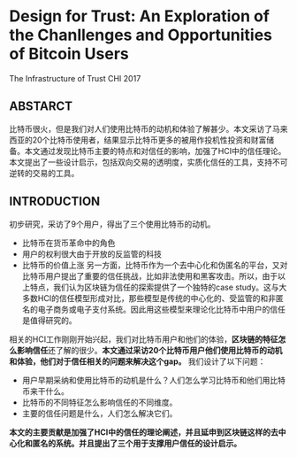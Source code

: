 # Design for Trust: An Exploration of the Chanllenges and Opportunities of Bitcoin Users
The Infrastructure of Trust
CHI 2017

## ABSTARCT
比特币很火，但是我们对人们使用比特币的动机和体验了解甚少。本文采访了马来西亚的20个比特币使用者，结果显示比特币更多的被用作投机性投资和财富储备。本文通过发现比特币主要的特点和对信任的影响，加强了HCI中的信任理论。本文提出了一些设计启示，包括双向交易的透明度，实质化信任的工具，支持不可逆转的交易的工具。

## INTRODUCTION
初步研究，采访了9个用户，得出了三个使用比特币的动机。
- 比特币在货币革命中的角色
- 用户的权利很大由于开放的反监管的科技
- 比特币的价值上涨
另一方面，比特币作为一个去中心化和伪匿名的平台，又对比特币用户提出了重要的信任挑战，比如非法使用和黑客攻击。所以，由于以上特点，我们认为区块链为信任的探索提供了一个独特的case study。这与大多数HCI的信任模型形成对比，那些模型是传统的中心化的、受监管的和非匿名的电子商务或电子支付系统。因此用这些模型来理论化比特币中用户的信任是值得研究的。

相关的HCI工作刚刚开始兴起，我们对比特币用户和他们的体验，**区块链的特征怎么影响信任**还了解的很少。**本文通过采访20个比特币用户他们使用比特币的动机和体验，他们对于信任相关的问题来解决这个gap。**
我们设计了以下问题：
- 用户早期采纳和使用比特币的动机是什么？人们怎么学习比特币和他们用比特币来干什么。
- 比特币的不同特征怎么影响信任的不同维度。
- 主要的信任问题是什么，人们怎么解决它们。

**本文的主要贡献是加强了HCI中的信任的理论阐述，并且延申到区块链这样的去中心化和匿名的系统。并且提出了三个用于支撑用户信任的设计启示。**






